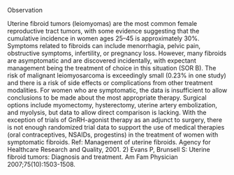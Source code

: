 Observation

Uterine fibroid tumors (leiomyomas) are the most common female reproductive tract tumors, with some evidence suggesting that the cumulative incidence in women ages 25–45 is approximately 30%. Symptoms related to fibroids can include menorrhagia, pelvic pain, obstructive symptoms, infertility, or pregnancy loss. However, many fibroids are asymptomatic and are discovered incidentally, with expectant management being the treatment of choice in this situation (SOR B). The risk of malignant leiomyosarcoma is exceedingly small (0.23% in one study) and there is a risk of side effects or complications from other treatment modalities.
For women who are symptomatic, the data is insufficient to allow conclusions to be made about the most appropriate therapy. Surgical options include myomectomy, hysterectomy, uterine artery embolization, and myolysis, but data to allow direct comparison is lacking. With the exception of trials of GnRH-agonist therapy as an adjunct to surgery, there is not enough randomized trial data to support the use of medical therapies (oral contraceptives, NSAIDs, progestins) in the treatment of women with symptomatic fibroids.
Ref: Management of uterine fibroids. Agency for Healthcare Research and Quality, 2001. 2) Evans P, Brunsell S: Uterine fibroid tumors: Diagnosis and treatment. Am Fam Physician 2007;75(10):1503-1508.